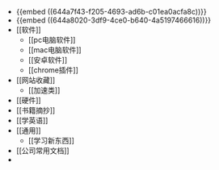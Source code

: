 - {{embed ((644a7f43-f205-4693-ad6b-c01ea0acfa8c))}}
- {{embed ((644a8020-3df9-4ce0-b640-4a5197466616))}}
- [[软件]]
	- [[pc电脑软件]]
	- [[mac电脑软件]]
	- [[安卓软件]]
	- [[chrome插件]]
- [[网站收藏]]
	- [[加速类]]
- [[硬件]]
- [[书籍摘抄]]
- [[学英语]]
- [[通用]]
	- [[学习新东西]]
- [[公司常用文档]]
-